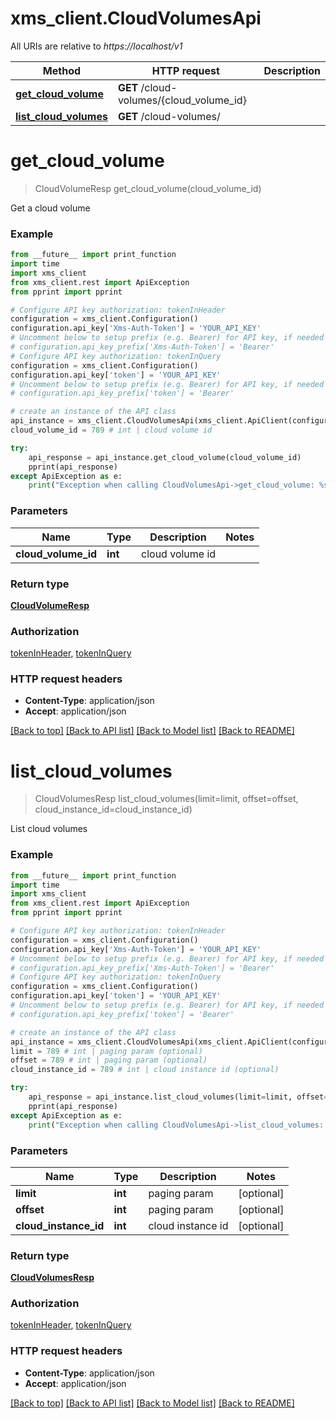 # xms_client.CloudVolumesApi

All URIs are relative to *https://localhost/v1*

Method | HTTP request | Description
------------- | ------------- | -------------
[**get_cloud_volume**](CloudVolumesApi.md#get_cloud_volume) | **GET** /cloud-volumes/{cloud_volume_id} | 
[**list_cloud_volumes**](CloudVolumesApi.md#list_cloud_volumes) | **GET** /cloud-volumes/ | 


# **get_cloud_volume**
> CloudVolumeResp get_cloud_volume(cloud_volume_id)



Get a cloud volume

### Example
```python
from __future__ import print_function
import time
import xms_client
from xms_client.rest import ApiException
from pprint import pprint

# Configure API key authorization: tokenInHeader
configuration = xms_client.Configuration()
configuration.api_key['Xms-Auth-Token'] = 'YOUR_API_KEY'
# Uncomment below to setup prefix (e.g. Bearer) for API key, if needed
# configuration.api_key_prefix['Xms-Auth-Token'] = 'Bearer'
# Configure API key authorization: tokenInQuery
configuration = xms_client.Configuration()
configuration.api_key['token'] = 'YOUR_API_KEY'
# Uncomment below to setup prefix (e.g. Bearer) for API key, if needed
# configuration.api_key_prefix['token'] = 'Bearer'

# create an instance of the API class
api_instance = xms_client.CloudVolumesApi(xms_client.ApiClient(configuration))
cloud_volume_id = 789 # int | cloud volume id

try:
    api_response = api_instance.get_cloud_volume(cloud_volume_id)
    pprint(api_response)
except ApiException as e:
    print("Exception when calling CloudVolumesApi->get_cloud_volume: %s\n" % e)
```

### Parameters

Name | Type | Description  | Notes
------------- | ------------- | ------------- | -------------
 **cloud_volume_id** | **int**| cloud volume id | 

### Return type

[**CloudVolumeResp**](CloudVolumeResp.md)

### Authorization

[tokenInHeader](../README.md#tokenInHeader), [tokenInQuery](../README.md#tokenInQuery)

### HTTP request headers

 - **Content-Type**: application/json
 - **Accept**: application/json

[[Back to top]](#) [[Back to API list]](../README.md#documentation-for-api-endpoints) [[Back to Model list]](../README.md#documentation-for-models) [[Back to README]](../README.md)

# **list_cloud_volumes**
> CloudVolumesResp list_cloud_volumes(limit=limit, offset=offset, cloud_instance_id=cloud_instance_id)



List cloud volumes

### Example
```python
from __future__ import print_function
import time
import xms_client
from xms_client.rest import ApiException
from pprint import pprint

# Configure API key authorization: tokenInHeader
configuration = xms_client.Configuration()
configuration.api_key['Xms-Auth-Token'] = 'YOUR_API_KEY'
# Uncomment below to setup prefix (e.g. Bearer) for API key, if needed
# configuration.api_key_prefix['Xms-Auth-Token'] = 'Bearer'
# Configure API key authorization: tokenInQuery
configuration = xms_client.Configuration()
configuration.api_key['token'] = 'YOUR_API_KEY'
# Uncomment below to setup prefix (e.g. Bearer) for API key, if needed
# configuration.api_key_prefix['token'] = 'Bearer'

# create an instance of the API class
api_instance = xms_client.CloudVolumesApi(xms_client.ApiClient(configuration))
limit = 789 # int | paging param (optional)
offset = 789 # int | paging param (optional)
cloud_instance_id = 789 # int | cloud instance id (optional)

try:
    api_response = api_instance.list_cloud_volumes(limit=limit, offset=offset, cloud_instance_id=cloud_instance_id)
    pprint(api_response)
except ApiException as e:
    print("Exception when calling CloudVolumesApi->list_cloud_volumes: %s\n" % e)
```

### Parameters

Name | Type | Description  | Notes
------------- | ------------- | ------------- | -------------
 **limit** | **int**| paging param | [optional] 
 **offset** | **int**| paging param | [optional] 
 **cloud_instance_id** | **int**| cloud instance id | [optional] 

### Return type

[**CloudVolumesResp**](CloudVolumesResp.md)

### Authorization

[tokenInHeader](../README.md#tokenInHeader), [tokenInQuery](../README.md#tokenInQuery)

### HTTP request headers

 - **Content-Type**: application/json
 - **Accept**: application/json

[[Back to top]](#) [[Back to API list]](../README.md#documentation-for-api-endpoints) [[Back to Model list]](../README.md#documentation-for-models) [[Back to README]](../README.md)

